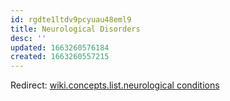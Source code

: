 ```yaml
---
id: rgdte1ltdv9pcyuau48eml9
title: Neurological Disorders
desc: ''
updated: 1663260576184
created: 1663260557215
---
```


Redirect: [wiki.concepts.list.neurological conditions](neurological%20conditions.md)